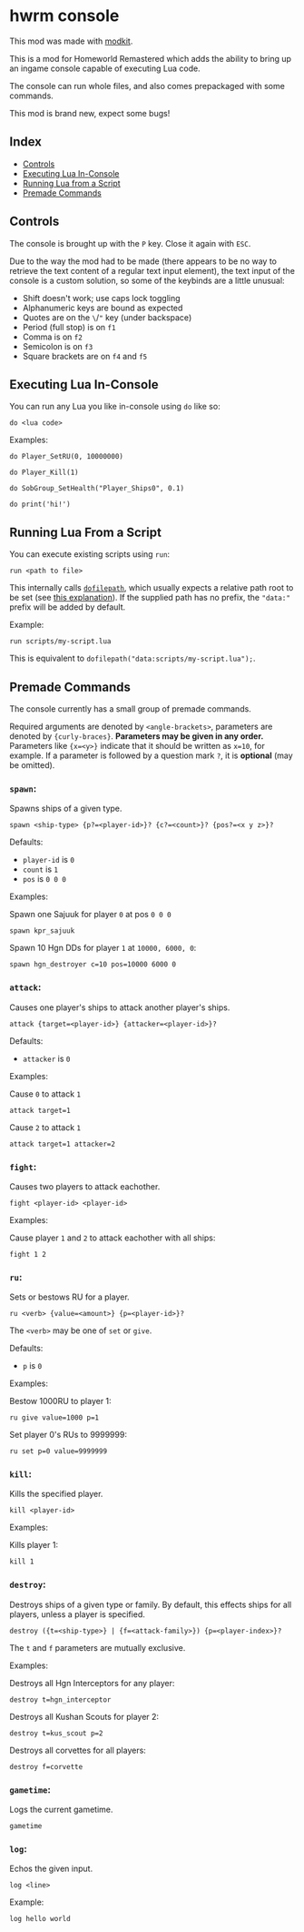 # hwrm console

This mod was made with [modkit](https://github.com/Novaras/modkit).

This is a mod for Homeworld Remastered which adds the ability to bring up an ingame console capable of executing Lua code.

The console can run whole files, and also comes prepackaged with some commands.

This mod is brand new, expect some bugs!

## Index

- [Controls](https://github.com/Novaras/hwrm-console#controls)
- [Executing Lua In-Console](https://github.com/Novaras/hwrm-console#executing-lua-in-console)
- [Running Lua from a Script](https://github.com/Novaras/hwrm-console#running-lua-from-a-script)
- [Premade Commands](https://github.com/Novaras/hwrm-console#premade-commands)

## Controls

The console is brought up with the `P` key. Close it again with `ESC`.

Due to the way the mod had to be made (there appears to be no way to retrieve the text content of a regular text input element), the text input of the console is a custom solution, so some of the keybinds are a little unusual:

- Shift doesn't work; use caps lock toggling
- Alphanumeric keys are bound as expected
- Quotes are on the `\`/`"` key (under backspace)
- Period (full stop) is on `f1`
- Comma is on `f2`
- Semicolon is on `f3`
- Square brackets are on `f4` and `f5`

## Executing Lua In-Console

You can run any Lua you like in-console using `do` like so:

```
do <lua code>
```

Examples:
```
do Player_SetRU(0, 10000000)

do Player_Kill(1)

do SobGroup_SetHealth("Player_Ships0", 0.1)

do print('hi!')
```

## Running Lua From a Script

You can execute existing scripts using `run`:

```
run <path to file>
```

This internally calls [`dofilepath`](https://github.com/HWRM/KarosGraveyard/wiki/Function;-dofilepath), which usually expects a relative path root to be set (see [this explanation](https://github.com/HWRM/KarosGraveyard/wiki/Tutorial;-Relative-File-Paths)). If the supplied path has no prefix, the `"data:"` prefix will be added by default.

Example:

```
run scripts/my-script.lua
```

This is equivalent to `dofilepath("data:scripts/my-script.lua");`.

## Premade Commands

The console currently has a small group of premade commands.

Required arguments are denoted by `<angle-brackets>`, parameters are denoted by `{curly-braces}`. **Parameters may be given in any order.** Parameters like `{x=<y>}` indicate that it should be written as `x=10`, for example. If a parameter is followed by a question mark `?`, it is **optional** (may be omitted).

### `spawn`:

Spawns ships of a given type.

```
spawn <ship-type> {p?=<player-id>}? {c?=<count>}? {pos?=<x y z>}?
```

Defaults:
- `player-id` is `0`
- `count` is `1`
- `pos` is `0 0 0`

Examples:

Spawn one Sajuuk for player `0` at pos `0 0 0`
```
spawn kpr_sajuuk
```

Spawn 10 Hgn DDs for player `1` at `10000, 6000, 0`:
```
spawn hgn_destroyer c=10 pos=10000 6000 0
```

### `attack`:

Causes one player's ships to attack another player's ships.

```
attack {target=<player-id>} {attacker=<player-id>}?
```

Defaults:
- `attacker` is `0`

Examples:

Cause `0` to attack `1`
```
attack target=1
```

Cause `2` to attack `1`
```
attack target=1 attacker=2
```

### `fight`:

Causes two players to attack eachother.

```
fight <player-id> <player-id>
```

Examples:

Cause player `1` and `2` to attack eachother with all ships:

```
fight 1 2
```

### `ru`:

Sets or bestows RU for a player.

```
ru <verb> {value=<amount>} {p=<player-id>}?
```

The `<verb>` may be one of `set` or `give`.

Defaults:
- `p` is `0`

Examples:

Bestow 1000RU to player 1:
```
ru give value=1000 p=1
```

Set player 0's RUs to 9999999:
```
ru set p=0 value=9999999
```

### `kill`:

Kills the specified player.

```
kill <player-id>
```

Examples:

Kills player 1:
```
kill 1
```

### `destroy`:

Destroys ships of a given type or family. By default, this effects ships for all players, unless a player is specified.

```
destroy ({t=<ship-type>} | {f=<attack-family>}) {p=<player-index>}?
```

The `t` and `f` parameters are mutually exclusive.

Examples:

Destroys all Hgn Interceptors for any player:
```
destroy t=hgn_interceptor
```

Destroys all Kushan Scouts for player 2:
```
destroy t=kus_scout p=2
```

Destroys all corvettes for all players:
```
destroy f=corvette
```

### `gametime`:

Logs the current gametime.

```
gametime
```

### `log`:

Echos the given input.

```
log <line>
```

Example:

```
log hello world
```